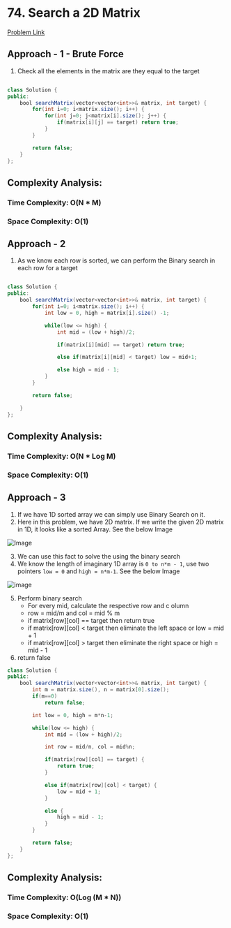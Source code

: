 # 74. Search a 2D Matrix

[Problem Link](https://leetcode.com/problems/search-a-2d-matrix/)

## Approach - 1 - Brute Force

1. Check all the elements in the matrix are they equal to the target

```Java

class Solution {
public:
    bool searchMatrix(vector<vector<int>>& matrix, int target) {
        for(int i=0; i<matrix.size(); i++) {
            for(int j=0; j<matrix[i].size(); j++) {
                if(matrix[i][j] == target) return true;
            }
        }

        return false;
    }
};

```

## Complexity Analysis:

### Time Complexity: O(N \* M)

### Space Complexity: O(1)

## Approach - 2

1. As we know each row is sorted, we can perform the Binary search in each row for a target

```Java

class Solution {
public:
    bool searchMatrix(vector<vector<int>>& matrix, int target) {
        for(int i=0; i<matrix.size(); i++) {
            int low = 0, high = matrix[i].size() -1;

            while(low <= high) {
                int mid = (low + high)/2;

                if(matrix[i][mid] == target) return true;

                else if(matrix[i][mid] < target) low = mid+1;

                else high = mid - 1;
            }
        }

        return false;

    }
};

```

## Complexity Analysis:

### Time Complexity: O(N \* Log M)

### Space Complexity: O(1)

## Approach - 3

1. If we have 1D sorted array we can simply use Binary Search on it.
2. Here in this problem, we have 2D matrix. If we write the given 2D matrix in 1D, it looks like a sorted Array. See the below Image

![Image](https://static.takeuforward.org/wp/uploads/2023/08/2D1.png)

3. We can use this fact to solve the using the binary search
4. We know the length of imaginary 1D array is `0 to n*m - 1`, use two pointers `low = 0` and `high = n*m-1`. See the below Image

![image](https://static.takeuforward.org/wp/uploads/2023/08/2D2.png)

5. Perform binary search
   - For every mid, calculate the respective row and c olumn
   - row = mid/m and col = mid % m
   - if matrix[row][col] == target then return true
   - if matrix[row][col] < target then eliminate the left space or low = mid + 1
   - if matrix[row][col] > target then eliminate the right space or high = mid - 1
6. return false

```Java
class Solution {
public:
    bool searchMatrix(vector<vector<int>>& matrix, int target) {
        int m = matrix.size(), n = matrix[0].size();
        if(m==0)
            return false;

        int low = 0, high = m*n-1;

        while(low <= high) {
            int mid = (low + high)/2;

            int row = mid/n, col = mid%n;

            if(matrix[row][col] == target) {
                return true;
            }

            else if(matrix[row][col] < target) {
                low = mid + 1;
            }

            else {
                high = mid - 1;
            }
        }

        return false;
    }
};

```

## Complexity Analysis:

### Time Complexity: O(Log (M \* N))

### Space Complexity: O(1)

